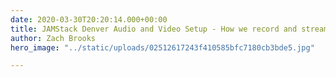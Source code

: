 ```yaml
---
date: 2020-03-30T20:20:14.000+00:00
title: JAMStack Denver Audio and Video Setup - How we record and stream our Meetup
author: Zach Brooks
hero_image: "../static/uploads/02512617243f410585bfc7180cb3bde5.jpg"

---
```

